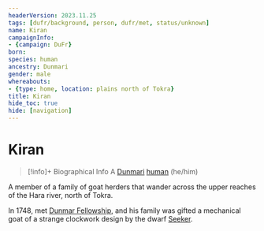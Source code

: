 ```yaml
---
headerVersion: 2023.11.25
tags: [dufr/background, person, dufr/met, status/unknown]
name: Kiran
campaignInfo:
- {campaign: DuFr}
born:
species: human
ancestry: Dunmari
gender: male
whereabouts:
- {type: home, location: plains north of Tokra}
title: Kiran
hide_toc: true
hide: [navigation]
---
```

# Kiran
>[!info]+ Biographical Info
> A [Dunmari](<../../gazetteer/greater-dunmar/realms/dunmar/dunmar.md>) [human](<../../species/humans/humans.md>) (he/him)
>> 

A member of a family of goat herders that wander across the upper reaches of the Hara river, north of Tokra. 

In 1748, met [Dunmar Fellowship](<../pcs/dunmar-fellowship/dunmar-fellowship.md>), and his family was gifted a mechanical goat of a strange clockwork design by the dwarf [Seeker](<../pcs/dunmar-fellowship/seeker.md>). 